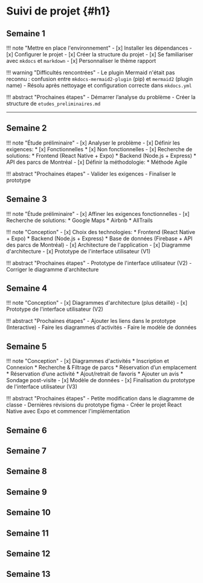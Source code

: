 # Suivi de projet {#h1}

## Semaine 1

!!! note "Mettre en place l'environnement"
    - [x] Installer les dépendances
    - [x] Configurer le projet
    - [x] Créer la structure du projet
    - [x] Se familiariser avec `mkdocs` et `markdown`
    - [x] Personnaliser le thème rapport

!!! warning "Difficultés rencontrées"
    - Le plugin Mermaid n'était pas reconnu : confusion entre `mkdocs-mermaid2-plugin` (pip) et `mermaid2` (plugin name)
        - Résolu après nettoyage et configuration correcte dans `mkdocs.yml`

!!! abstract "Prochaines étapes"
    - Démarrer l’analyse du problème
    - Créer la structure de `etudes_preliminaires.md`

---

## Semaine 2

!!! note "Étude préliminaire"
    - [x] Analyser le problème
    - [x] Définir les exigences: 
        * [x] Fonctionnelles 
        * [x] Non fonctionnelles
    - [x] Recherche de solutions:
        * Frontend (React Native + Expo)
        * Backend (Node.js + Express)
        * API des parcs de Montréal
    - [x] Définir la méthodologie:
        * Méthode Agile

!!! abstract "Prochaines étapes"
    - Valider les exigences
    - Finaliser le prototype

## Semaine 3

!!! note "Étude préliminaire"
    - [x] Affiner les exigences fonctionnelles
    - [x] Recherche de solutions:
        * Google Maps
        * Airbnb
        * AllTrails

!!! note "Conception"
    - [x] Choix des technologies:
        * Frontend (React Native + Expo)
        * Backend (Node.js + Express)
        * Base de données (Firebase + API des parcs de Montréal)
    - [x] Architecture de l'application
    - [x] Diagramme d'architecture
    - [x] Prototype de l'interface utilisateur (V1)

!!! abstract "Prochaines étapes"
    - Prototype de l'interface utilisateur (V2)
    - Corriger le diagramme d'architecture

## Semaine 4

!!! note "Conception"
    - [x] Diagrammes d'architecture (plus détaillé)
    - [x] Prototype de l'interface utilisateur (V2)

!!! abstract "Prochaines étapes"
    - Ajouter les liens dans le prototype (Interactive)
    - Faire les diagrammes d'activités
    - Faire le modèle de données

## Semaine 5

!!! note "Conception"
    - [x] Diagrammes d'activités
        * Inscription et Connexion
        * Recherche & Filtrage de parcs
        * Réservation d’un emplacement
        * Réservation d’une activité
        * Ajout/retrait de favoris
        * Ajouter un avis
        * Sondage post-visite
    - [x] Modèle de données
    - [x] Finalisation du prototype de l'interface utilisateur (V3)

!!! abstract "Prochaines étapes"
    - Petite modification dans le diagramme de classe
    - Dernières révisions du prototype figma
    - Créer le projet React Native avec Expo et commencer l'implémentation

## Semaine 6

## Semaine 7

## Semaine 8

## Semaine 9

## Semaine 10

## Semaine 11

## Semaine 12

## Semaine 13
